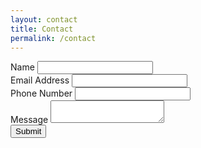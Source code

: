 ```yaml
---
layout: contact
title: Contact
permalink: /contact
---
```


<!-- modify this form HTML and place wherever you want your form -->
<head>
  <link rel="stylesheet" href="_contact.scss">
</head>

<form
  action="https://formspree.io/f/xaneworp"
  class="fs-form"
  target="_top"
  method="POST"
>
  <div class="fs-field">
    <label class="fs-label" for="name">Name</label>
    <input class="fs-input" id="name" name="name" required />
  </div>
  <div class="fs-field">
    <label class="fs-label" for="email">Email Address</label>
    <input class="fs-input" id="email" name="email" required />
  </div>
  <div class="fs-field">
    <label class="fs-label" for="number">Phone Number</label>
    <input class="fs-input" id="number" name="number" />
  </div>
  <div class="fs-field">
    <label class="fs-label" for="message">Message</label>
    <textarea
      class="fs-textarea"
      id="message"
      name="message"
      required
    ></textarea>
  </div>
  <div class="fs-button-group">
    <button class="fs-button" type="submit">Submit</button>
  </div>
</form>